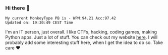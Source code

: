 ### Hi there 👋
<!-- PB START -->
```
My current MonkeyType PB is - WPM:94.21 Acc:97.42
Updated on: 19:30:49 CEST Time
```
<!-- PB END -->
I'm an IT person, just overall. I like CTFs, hacking, coding games, making Python apps. Just a lot of stuff.
You can check out my website [here](https://skill3472.github.io/).
I will probably add some interesting stuff here, when I get the idea to do so. Take care ❤️
